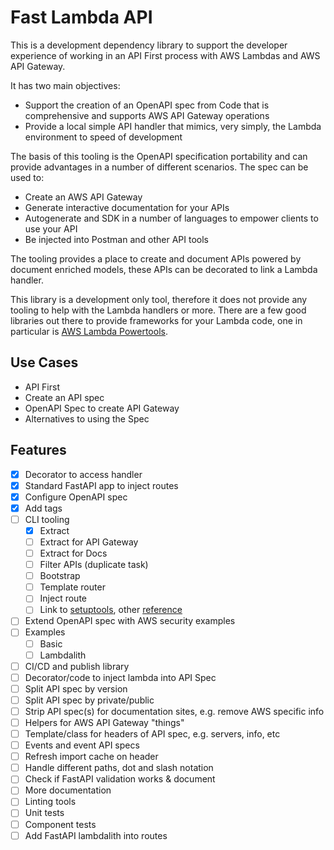 # Fast Lambda API

This is a development dependency library to support the developer experience of working in an API First process with AWS Lambdas and AWS API Gateway.

It has two main objectives:

- Support the creation of an OpenAPI spec from Code that is comprehensive and supports AWS API Gateway operations
- Provide a local simple API handler that mimics, very simply, the Lambda environment to speed of development

The basis of this tooling is the OpenAPI specification portability and can provide advantages in a number of different scenarios. The spec can be used to:

- Create an AWS API Gateway
- Generate interactive documentation for your APIs
- Autogenerate and SDK in a number of languages to empower clients to use your API
- Be injected into Postman and other API tools

The tooling provides a place to create and document APIs powered by document enriched models, these APIs can be decorated to link a Lambda handler.

This library is a development only tool, therefore it does not provide any tooling to help with the Lambda handlers or more. There are a few good libraries out there to provide frameworks for your Lambda code, one in particular is [AWS Lambda Powertools](https://awslabs.github.io/aws-lambda-powertools-python).

## Use Cases

- API First
- Create an API spec
- OpenAPI Spec to create API Gateway
- Alternatives to using the Spec

## Features

- [x] Decorator to access handler
- [x] Standard FastAPI app to inject routes
- [x] Configure OpenAPI spec
- [x] Add tags
- [ ] CLI tooling
  - [x] Extract
  - [ ] Extract for API Gateway
  - [ ] Extract for Docs
  - [ ] Filter APIs (duplicate task)
  - [ ] Bootstrap
  - [ ] Template router
  - [ ] Inject route
  - [ ] Link to [setuptools](https://click.palletsprojects.com/en/8.1.x/setuptools/), other [reference](https://pybit.es/articles/how-to-package-and-deploy-cli-apps/)
- [ ] Extend OpenAPI spec with AWS security examples
- [ ] Examples
  - [ ] Basic
  - [ ] Lambdalith
- [ ] CI/CD and publish library
- [ ] Decorator/code to inject lambda into API Spec
- [ ] Split API spec by version
- [ ] Split API spec by private/public
- [ ] Strip API spec(s) for documentation sites, e.g. remove AWS specific info
- [ ] Helpers for AWS API Gateway "things"
- [ ] Template/class for headers of API spec, e.g. servers, info, etc
- [ ] Events and event API specs
- [ ] Refresh import cache on header
- [ ] Handle different paths, dot and slash notation
- [ ] Check if FastAPI validation works & document
- [ ] More documentation
- [ ] Linting tools
- [ ] Unit tests
- [ ] Component tests
- [ ] Add FastAPI lambdalith into routes
